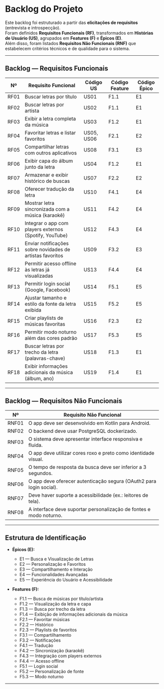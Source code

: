 # Backlog do Projeto

Este backlog foi estruturado a partir das **elicitações de requisitos** (entrevista e introspecção).  
Foram definidos **Requisitos Funcionais (RF)**, transformados em **Histórias de Usuário (US)**, agrupados em **Features (F)** e **Épicos (E)**.  
Além disso, foram listados **Requisitos Não Funcionais (RNF)** que estabelecem critérios técnicos e de qualidade para o sistema.

---

## Backlog — Requisitos Funcionais

| Nº  | Requisito Funcional | Código US | Código Feature | Código Épico |
|-----|---------------------|-----------|----------------|--------------|
| RF01 | Buscar letras por título | US01 | F1.1 | E1 |
| RF02 | Buscar letras por artista | US02 | F1.1 | E1 |
| RF03 | Exibir a letra completa da música | US03 | F1.2 | E1 |
| RF04 | Favoritar letras e listar favoritos | US05, US06 | F2.1 | E2 |
| RF05 | Compartilhar letras com outros aplicativos | US08 | F3.1 | E3 |
| RF06 | Exibir capa do álbum junto da letra | US04 | F1.2 | E1 |
| RF07 | Armazenar e exibir histórico de buscas | US07 | F2.2 | E2 |
| RF08 | Oferecer tradução da letra | US10 | F4.1 | E4 |
| RF09 | Mostrar letra sincronizada com a música (karaokê) | US11 | F4.2 | E4 |
| RF10 | Integrar o app com players externos (Spotify, YouTube) | US12 | F4.3 | E4 |
| RF11 | Enviar notificações sobre novidades de artistas favoritos | US09 | F3.2 | E3 |
| RF12 | Permitir acesso offline às letras já visualizadas | US13 | F4.4 | E4 |
| RF13 | Permitir login social (Google, Facebook) | US14 | F5.1 | E5 |
| RF14 | Ajustar tamanho e estilo da fonte da letra exibida | US15 | F5.2 | E5 |
| RF15 | Criar playlists de músicas favoritas | US16 | F2.3 | E2 |
| RF16 | Permitir modo noturno além das cores padrão | US17 | F5.3 | E5 |
| RF17 | Buscar letras por trecho da letra (palavras-chave) | US18 | F1.3 | E1 |
| RF18 | Exibir informações adicionais da música (álbum, ano) | US19 | F1.4 | E1 |

---

## Backlog — Requisitos Não Funcionais

| Nº   | Requisito Não Funcional |
|------|--------------------------|
| RNF01 | O app deve ser desenvolvido em Kotlin para Android. |
| RNF02 | O backend deve usar PostgreSQL dockerizado. |
| RNF03 | O sistema deve apresentar interface responsiva e fluida. |
| RNF04 | O app deve utilizar cores roxo e preto como identidade visual. |
| RNF05 | O tempo de resposta da busca deve ser inferior a 3 segundos. |
| RNF06 | O app deve oferecer autenticação segura (OAuth2 para login social). |
| RNF07 | Deve haver suporte a acessibilidade (ex.: leitores de tela). |
| RNF08 | A interface deve suportar personalização de fontes e modo noturno. |

---

## Estrutura de Identificação

- **Épicos (E):**  
  - E1 — Busca e Visualização de Letras  
  - E2 — Personalização e Favoritos  
  - E3 — Compartilhamento e Interação  
  - E4 — Funcionalidades Avançadas  
  - E5 — Experiência do Usuário e Acessibilidade  

- **Features (F):**  
  - F1.1 — Busca de músicas por título/artista  
  - F1.2 — Visualização da letra e capa  
  - F1.3 — Busca por trecho da letra  
  - F1.4 — Exibição de informações adicionais da música  
  - F2.1 — Favoritar músicas  
  - F2.2 — Histórico  
  - F2.3 — Playlists de favoritos  
  - F3.1 — Compartilhamento  
  - F3.2 — Notificações  
  - F4.1 — Tradução  
  - F4.2 — Sincronização (karaokê)  
  - F4.3 — Integração com players externos  
  - F4.4 — Acesso offline  
  - F5.1 — Login social  
  - F5.2 — Personalização de fonte  
  - F5.3 — Modo noturno  

---
